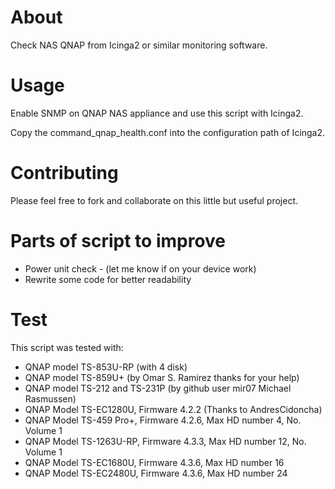 # About

Check NAS QNAP from Icinga2 or similar monitoring software.

# Usage

Enable SNMP on QNAP NAS appliance and use this script with Icinga2.

Copy the command_qnap_health.conf into the configuration path of Icinga2.

# Contributing

Please feel free to fork and collaborate on this little but useful project.

# Parts of script to improve

- Power unit check - (let me know if on your device work)
- Rewrite some code for better readability

# Test

This script was tested with:
- QNAP model TS-853U-RP (with 4 disk)
- QNAP model TS-859U+ (by Omar S. Ramirez thanks for your help)
- QNAP model TS-212 and TS-231P (by github user mir07 Michael Rasmussen)
- QNAP Model TS-EC1280U, Firmware 4.2.2 (Thanks to AndresCidoncha)
- QNAP Model TS-459 Pro+, Firmware 4.2.6, Max HD number 4, No. Volume 1
- QNAP Model TS-1263U-RP, Firmware 4.3.3, Max HD number 12, No. Volume 1
- QNAP Model TS-EC1680U, Firmware 4.3.6, Max HD number 16
- QNAP Model TS-EC2480U, Firmware 4.3.6, Max HD number 24

